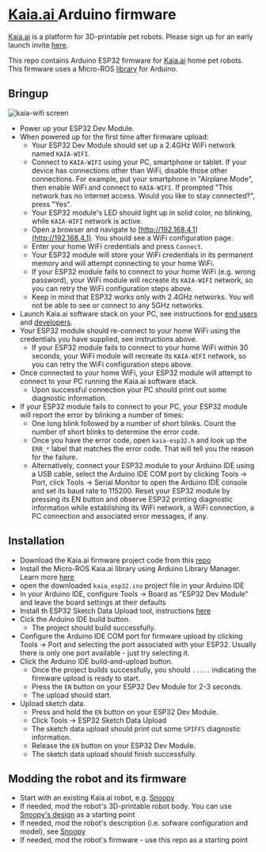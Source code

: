# [Kaia.ai ](https://kaia.ai) Arduino firmware

[Kaia.ai](https://kaiaai) is a platform for 3D-printable pet robots. Please sign up for an early launch invite [here](https://remake.ai).

This repo contains Arduino ESP32 firmware for [Kaia.ai](https://kaia.ai) home pet robots.
This firmware uses a Micro-ROS [library](https://github.com/kaiaai/micro_ros_arduino_kaia) for Arduino.

## Bringup

![kaia-wifi screen](https://github.com/makerspet/kaiaai_snoopy/assets/143911662/71b32a97-adec-4f76-b97b-c47f91dce13e)

- Power up your ESP32 Dev Module.
- When powered up for the first time after firmware upload:
  - Your ESP32 Dev Module should set up a 2.4GHz WiFi network named `KAIA-WIFI`.
  - Connect to `KAIA-WIFI` using your PC, smartphone or tablet. If your device has connections other than WiFi,
    disable those other connections. For example, put your smartphone in "Airplane Mode", then enable WiFi and
    connect to `KAIA-WIFI`. If prompted "This network has no internet access. Would you like to stay connected?",
    press "Yes".
  - Your ESP32 module's LED should light up in solid color, no blinking, while `KAIA-WIFI` network is active.
  - Open a browser and navigate to [http://192.168.4.1](http://192.168.4.1). You should see a WiFi configuration
    page.
  - Enter your home WiFi credentials and press `Connect`.
  - Your ESP32 module will store your WiFi credentials in its permanent memory and will attempt
    connecting to your home WiFi.
  - If your ESP32 module fails to connect to your home WiFi (e.g. wrong password), your WiFi module will
    recreate its `KAIA-WIFI` network, so you can retry the WiFi configuration steps above.
  - Keep in mind that ESP32 works only with 2.4GHz networks. You will not be able to see or connect
    to any 5GHz networks.
- Launch Kaia.ai software stack on your PC, see instructions for
[end users](https://github.com/kaiaai/docker/tree/main/kaia-ros) and [developers](https://github.com/kaiaai/docker/tree/main/kaia-ros-dev).
- Your ESP32 module should re-connect to your home WiFi using the credentials you have supplied, see instructions
above.
  - If your ESP32 module fails to connect to your home WiFi within 30 seconds, your WiFi module will
    recreate its `KAIA-WIFI` network, so you can retry the WiFi configuration steps above.
- Once connected to your home WiFi, your ESP32 module will attempt to connect to your PC running the Kaia.ai software stack.
  - Upon successful connection your PC should print out some diagnostic information.
- If your ESP32 module fails to connect to your PC, your ESP32 module will report the error by blinking a number of times:
  - One long blink followed by a number of short blinks. Count the number of short blinks to determine the error code.
  - Once you have the error code, open `kaia-esp32.h` and look up the `ERR_*` label that matches the error code.
    That will tell you the reason for the failure.
  - Alternatively, connect your ESP32 module to your Arduino IDE using a USB cable, select the Arduino IDE COM port
    by clicking Tools -> Port, click Tools -> Serial Monitor to open the Arduino IDE console and 
    set its baud rate to 115200. Reset your ESP32 module by pressing its EN button and observe ESP32 printing
    diagnostic information while establishing its WiFi network, a WiFi connection, a PC connection and associated
    error messages, if any.

## Installation
- Download the Kaia.ai firmware project code from this [repo](https://github.com/kaiaai/arduino_fw)
- Install the Micro-ROS Kaia.ai library using Arduino Library Manager. Learn more [here](https://github.com/kaiaai/micro_ros_arduino_kaia)
- open the downloaded `kaia_esp32.ino` project file in your Arduino IDE
- In your Arduino IDE, configure Tools -> Board as "ESP32 Dev Module" and leave the board settings at their defaults
- Install th ESP32 Sketch Data Upload tool, instructions [here](https://randomnerdtutorials.com/install-esp32-filesystem-uploader-arduino-ide/)
- Cick the Arduino IDE build button.
  - The project should build successfully.
- Configure the Arduino IDE COM port for firmware upload by clicking Tools -> Port and selecting the port associated
  with your ESP32. Usually there is only one port available - just try selecting it.
- Click the Arduino IDE build-and-upload button.
  - Once the project builds successfully, you should `.....` indicating the firmware upload is ready to start.
  - Press the `EN` button on your ESP32 Dev Module for 2-3 seconds.
  - The upload should start.
- Upload sketch data.
  - Press and hold the `EN` button on your ESP32 Dev Module.
  - Click Tools -> ESP32 Sketch Data Upload
  - The sketch data upload should print out some `SPIFFS` diagnostic information.
  - Release the `EN` button on your ESP32 Dev Module.
  - The sketch data upload should finish successfully.

## Modding the robot and its firmware
- Start with an existing Kaia.ai robot, e.g. [Snoopy](https://github.com/kaiaai/kaia_descriptions/)
- If needed, mod the robot's 3D-printable robot body. You can use [Snoopy's design](https://github.com/kaiaai/3D_printables/) as a starting point
- If needed, mod the robot's description (i.e. sofware configuration and model), see [Snoopy](https://github.com/kaiaai/kaia_descriptions/)
- If needed, mod the robot's firmware - use this repo as a starting point
